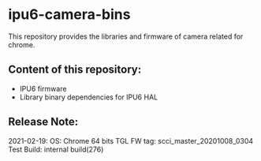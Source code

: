 # ipu6-camera-bins

This repository provides the libraries and firmware of camera related for chrome.

## Content of this repository:
* IPU6 firmware
* Library binary dependencies for IPU6 HAL

## Release Note:
2021-02-19:
OS:           Chrome 64 bits
TGL FW tag:   scci_master_20201008_0304
Test Build:   internal build(276)
